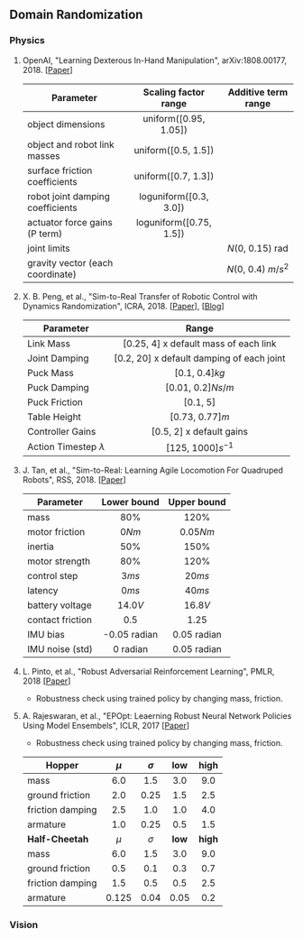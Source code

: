 ## Domain Randomization

### Physics
1. OpenAI, "Learning Dexterous In-Hand Manipulation", arXiv:1808.00177, 2018. [[Paper](https://arxiv.org/pdf/1808.00177.pdf)]

	|Parameter                       |Scaling factor range   |Additive term range|
	|--------------------------------|:---------------------:|:-----------------:|
	|object dimensions               |uniform([0.95, 1.05])  |                   |
	|object and robot link masses    |uniform([0.5, 1.5])    |                   |
	|surface friction coefficients   |uniform([0.7, 1.3])    |                   |
	|robot joint damping coefficients|loguniform([0.3, 3.0]) |                   |
	|actuator force gains (P term)   |loguniform([0.75, 1.5])|                   |
	|joint limits                    |                       |$N$(0, 0.15) rad   |
	|gravity vector (each coordinate)|                       |$N$(0, 0.4) $m/s^2$|

2. X. B. Peng, et al., "Sim-to-Real Transfer of Robotic Control with Dynamics Randomization", ICRA, 2018. [[Paper](https://xbpeng.github.io/projects/SimToReal/2018_SimToReal.pdf)], [[Blog](https://blog.openai.com/generalizing-from-simulation/)]

	|Parameter                 |Range                                    |
	|--------------------------|:---------------------------------------:|
	|Link Mass                 |[0.25, 4] x default mass of each link    |
	|Joint Damping             |[0.2, 20] x default damping of each joint|
	|Puck Mass                 |[0.1, 0.4]$kg$                           |
	|Puck Damping              |[0.01, 0.2]$Ns/m$                        |
	|Puck Friction             |[0.1, 5]                                 |
	|Table Height              |[0.73, 0.77]$m$                          |
	|Controller Gains          |[0.5, 2] x default gains                 |
	|Action Timestep $\lambda$ |[125, 1000]$s^{-1}$                      |

3. J. Tan, et al., "Sim-to-Real: Learning Agile Locomotion For Quadruped Robots", RSS, 2018. [[Paper](http://www.roboticsproceedings.org/rss14/p10.pdf)]

	|Parameter        |Lower bound  |Upper bound |
	|-----------------|:-----------:|:----------:|
	|mass             |80%          |120%        |
	|motor friction   |0$Nm$        |0.05$Nm$    |
	|inertia          |50%          |150%        |
	|motor strength   |80%          |120%        |
	|control step     |3$ms$        |20$ms$      |
	|latency          |0$ms$        |40$ms$      |
	|battery voltage  |14.0$V$      |16.8$V$     |
	|contact friction |0.5          |1.25        |
	|IMU bias         |-0.05 radian |0.05 radian |
	|IMU noise (std)  |0 radian     |0.05 radian |

4. L. Pinto, et al., "Robust Adversarial Reinforcement Learning", PMLR, 2018 [[Paper](http://proceedings.mlr.press/v70/pinto17a/pinto17a.pdf)]
    - Robustness check using trained policy by changing mass, friction.

5. A. Rajeswaran, et al., "EPOpt: Leaerning Robust Neural Network Policies Using Model Ensembels", ICLR, 2017 [[Paper](https://openreview.net/pdf?id=SyWvgP5el)]
    - Robustness check using trained policy by changing mass, friction.

	|**Hopper**       |$\mu$ |$\sigma$ |low |high |
	|-----------------|:----:|:-------:|:--:|:---:|
	|mass             |6.0   |1.5      |3.0 |9.0  |
	|ground friction  |2.0   |0.25     |1.5 |2.5  |
	|friction damping |2.5   |1.0      |1.0 |4.0  |
	|armature         |1.0   |0.25     |0.5 |1.5  |
	|**Half-Cheetah** |$\mu$ |$\sigma$ |**low** |**high** |
	|mass             |6.0   |1.5      |3.0 |9.0  |
	|ground friction  |0.5   |0.1      |0.3 |0.7  |
	|friction damping |1.5   |0.5      |0.5 |2.5  |
	|armature         |0.125 |0.04     |0.05|0.2  |

### Vision
